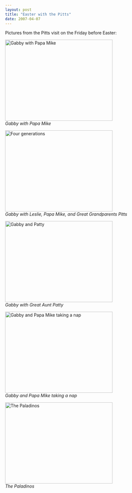 ```yaml
---
layout: post
title: "Easter with the Pitts"
date: 2007-04-07
---
```


<p>Pictures from the Pitts visit on the Friday before Easter:</p>
<p><img alt="Gabby with Papa Mike" height="263" src="/thepaladinos/assets/images/2007-04-07-P1000460(Custom).JPG" width="350"/><br/>
<em>Gabby with Papa Mike</em></p>
<p><img alt="Four generations" height="263" src="/thepaladinos/assets/images/2007-04-07-P1000456(Custom).JPG" width="350"/><br/>
<em>Gabby with Leslie, Papa Mike, and Great Grandparents Pitts</em></p>
<p><img alt="Gabby and Patty" height="263" src="/thepaladinos/assets/images/2007-04-07-P1000467(Custom).JPG" width="350"/><br/>
<em>Gabby with Great Aunt Patty</em></p>
<p><img alt="Gabby and Papa Mike taking a nap" height="263" src="/thepaladinos/assets/images/2007-04-07-P1000464(Custom).JPG" width="350"/><br/>
<em>Gabby and Papa Mike taking a nap</em></p>
<p><img alt="The Paladinos" height="263" src="/thepaladinos/assets/images/2007-04-07-P1000459(Custom).JPG" width="350"/><br/>
<em>The Paladinos</em></p>